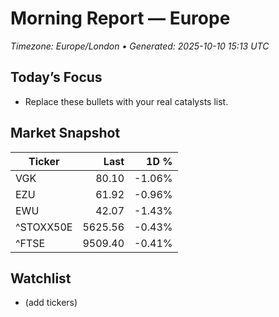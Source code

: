 # Morning Report — Europe
_Timezone: Europe/London • Generated: 2025-10-10 15:13 UTC_

## Today’s Focus
- Replace these bullets with your real catalysts list.

## Market Snapshot
| Ticker | Last | 1D % |
|---|---:|---:|
| VGK | 80.10 | -1.06% |
| EZU | 61.92 | -0.96% |
| EWU | 42.07 | -1.43% |
| ^STOXX50E | 5625.56 | -0.43% |
| ^FTSE | 9509.40 | -0.41% |

## Watchlist
- (add tickers)

